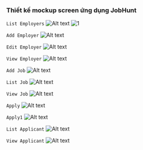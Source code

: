 ### Thiết kế mockup screen ứng dụng JobHunt
`
List Employers
`
![Alt text](/image/1.jpg)
![1](https://user-images.githubusercontent.com/90077292/164885755-06715384-4d8e-4400-9648-ec16977eb060.jpg)


`
Add Employer
`
![Alt text](/image/2.jpg)

`
Edit Employer
`
![Alt text](/image/3.jpg)

`
View Employer
`
![Alt text](/image/4.jpg)

`
Add Job
`
![Alt text](/image/5.jpg)

`
List Job
`
![Alt text](/image/6.jpg)

`
View Job
`
![Alt text](/image/7.jpg)

`
Apply
`
![Alt text](/image/8.jpg)

`
Apply1
`
![Alt text](/image/9.jpg)

`
List Applicant
`
![Alt text](/image/10.jpg)

`
View Applicant
`
![Alt text](/image/11.jpg)

